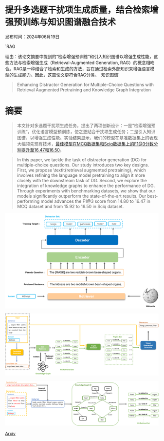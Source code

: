 # 提升多选题干扰项生成质量，结合检索增强预训练与知识图谱融合技术

发布时间：2024年06月19日

`RAG

理由：该论文摘要中提到的“检索增强预训练”和引入知识图谱以增强生成性能，这些方法与检索增强生成（Retrieval-Augmented Generation, RAG）的概念相吻合。RAG是一种结合了检索和生成的方法，旨在通过检索外部知识来增强语言模型的生成能力。因此，这篇论文更符合RAG分类。` `知识图谱`

> Enhancing Distractor Generation for Multiple-Choice Questions with Retrieval Augmented Pretraining and Knowledge Graph Integration

# 摘要

> 本文针对多选题干扰项生成任务，提出了两项创新设计：一是“检索增强预训练”，优化语言模型预训练，使之更贴合干扰项生成任务；二是引入知识图谱，以增强生成性能。实验结果显示，我们的模型在基准数据集上的表现大幅领先现有技术，最佳模型在MCQ数据集和Sciq数据集上的F1@3分数分别提升至16.47和16.50。

> In this paper, we tackle the task of distractor generation (DG) for multiple-choice questions. Our study introduces two key designs. First, we propose \textit{retrieval augmented pretraining}, which involves refining the language model pretraining to align it more closely with the downstream task of DG. Second, we explore the integration of knowledge graphs to enhance the performance of DG. Through experiments with benchmarking datasets, we show that our models significantly outperform the state-of-the-art results. Our best-performing model advances the F1@3 score from 14.80 to 16.47 in MCQ dataset and from 15.92 to 16.50 in Sciq dataset.

![提升多选题干扰项生成质量，结合检索增强预训练与知识图谱融合技术](../../../paper_images/2406.13578/rap_pretrain_1.png)

![提升多选题干扰项生成质量，结合检索增强预训练与知识图谱融合技术](../../../paper_images/2406.13578/OverviewofKnowledgeAugmentedGeneration.png)

![提升多选题干扰项生成质量，结合检索增强预训练与知识图谱融合技术](../../../paper_images/2406.13578/KGRetrieval.png)

[Arxiv](https://arxiv.org/abs/2406.13578)